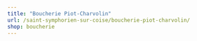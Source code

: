 ```yaml
---
title: "Boucherie Piot-Charvolin"
url: /saint-symphorien-sur-coise/boucherie-piot-charvolin/
shop: boucherie
---
```


